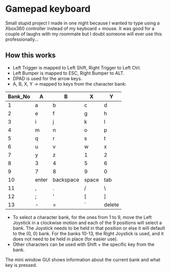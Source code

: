 # Gamepad keyboard

Small stupid project I made in one night because I wanted to type using a Xbox360 controller instead of my keyboard + mouse. It was good for a couple of laughs with my roommate but I doubt someone will ever use this professionally...

## How this works

- Left Trigger is mapped to Left Shift, Right Trigger to Left Ctrl.
- Left Bumper is mapped to ESC, Right Bumper to ALT.
- DPAD is used for the arrow keys.
- A, B, X, Y -> mapped to keys from the character bank:

<!-- I ain't making this prettier-->
| Bank_No  | A     | B  | X | Y |
| -------  | -     | - | - | - |
|    1     | a     | b | c | d |
|    2     | e     | f | g | h |
|    3     | i     | j | k | l |
|    4     | m     | n | o | p |
|    5     | q     | r | s | t |
|    6     | u     | v | w | x |
|    7     | y     | z         | 1 | 2 |
|    8     | 3     | 4         | 5 | 6 |
|    9     | 7     | 8         | 9 | 0 |
|    10    | enter | backspace | space | tab |
|    11    | ,     | . | / | \ |
|    12    | ;     | ' | [ | ] |
|    13    | -     | = | ` | delete |

- To select a character bank, for the ones from 1 to 9, move the Left Joystick in a clockwise motion and each of the 9 positions will select a bank. The Joystick needs to be held in that position or else it will default to the (0, 0) bank. For the banks 10-13, the Right Joystick is used, and it does not need to be held in place (for easier use).
- Other characters can be used with Shift + the specific key from the bank.

The mini window GUI shows information about the current bank and what key is pressed.
